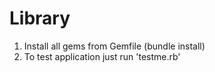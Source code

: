 # Library
1) Install all gems from Gemfile (bundle install)
2) To test application just run 'testme.rb'
